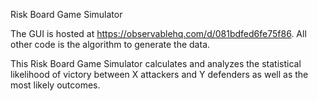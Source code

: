 Risk Board Game Simulator

The GUI is hosted at https://observablehq.com/d/081bdfed6fe75f86. All other code is the algorithm to generate the data. 

This Risk Board Game Simulator calculates and analyzes the statistical likelihood of victory between X attackers and Y defenders as well as the most likely outcomes.

